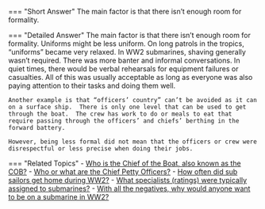 
=== "Short Answer"
    The main factor is that there isn’t enough room for formality.

=== "Detailed Answer"
    The main factor is that there isn’t enough room for formality.  Uniforms might be less uniform.  On long patrols in the tropics, “uniforms” became very relaxed.  In WW2 submarines, shaving generally wasn’t required.  There was more banter and informal conversations.  In quiet times, there would be verbal rehearsals for equipment failures or casualties.  All of this was usually acceptable as long as everyone was also paying attention to their tasks and doing them well.

    Another example is that “officers’ country” can’t be avoided as it can on a surface ship.  There is only one level that can be used to get through the boat.  The crew has work to do or meals to eat that require passing through the officers’ and chiefs’ berthing in the forward battery.

    However, being less formal did not mean that the officers or crew were disrespectful or less precise when doing their jobs.

=== "Related Topics"
    - [Who is the Chief of the Boat, also known as the COB?](../FAQs/who-is-the-chief-of-the-boat-also-known-as-the-cob.md)
    - [Who or what are the Chief Petty Officers?](../FAQs/who-or-what-are-the-chief-petty-officers.md)
    - [How often did sub sailors get home during WW2?](../FAQs/how-often-did-sub-sailors-get-home-during-ww2.md)
    - [What specialists (ratings) were typically assigned to submarines?](../FAQs/what-specialists-ratings-were-typically-assigned-to-submarines.md)
    - [With all the negatives, why would anyone want to be on a submarine in WW2?](../FAQs/with-all-the-negatives-why-would-anyone-want-to-be-on-a-submarine-in-ww2.md)
